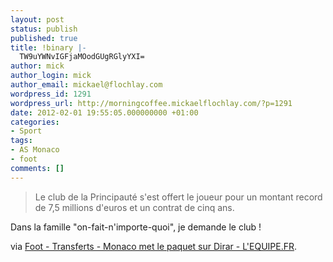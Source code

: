 ```yaml
---
layout: post
status: publish
published: true
title: !binary |-
  TW9uYWNvIGFjaMOodGUgRGlyYXI=
author: mick
author_login: mick
author_email: mickael@flochlay.com
wordpress_id: 1291
wordpress_url: http://morningcoffee.mickaelflochlay.com/?p=1291
date: 2012-02-01 19:55:05.000000000 +01:00
categories:
- Sport
tags:
- AS Monaco
- foot
comments: []
---
```

<blockquote>Le club de la Principauté s'est offert le joueur pour un montant record de 7,5 millions d'euros et un contrat de cinq ans.</blockquote>
Dans la famille "on-fait-n'importe-quoi", je demande le club !

via <a href="http://www.lequipe.fr/Football/Actualites/Monaco-met-le-paquet-sur-dirar/260339#xtor=RSS-1">Foot - Transferts - Monaco met le paquet sur Dirar - L'EQUIPE.FR</a>.
